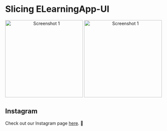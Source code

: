 # Slicing ELearningApp-UI

<div align="center">
  <img src="https://i.postimg.cc/SspqV0Jd/Jepretan-Layar-2023-06-16-pukul-21-24-55.png" alt="Screenshot 1" width="250">
  <img src="https://i.postimg.cc/GtLRwkPs/Jepretan-Layar-2023-06-16-pukul-21-25-01.png" alt="Screenshot 1" width="250">
</div>

## Instagram
Check out our Instagram page [here](https://www.instagram.com/p/Ctjfo63B7Sx/?utm_source=ig_web_button_share_sheet&igshid=MzRlODBiNWFlZA==). 📸

